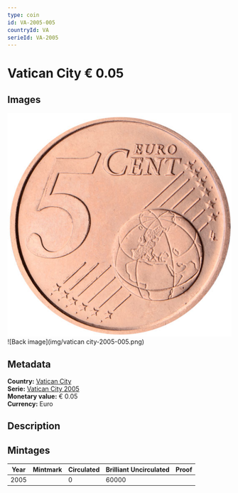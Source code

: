 ```yaml
---
type: coin
id: VA-2005-005
countryId: VA
serieId: VA-2005
---
```


# Vatican City € 0.05

## Images

![Front image](../../../img/common-2002-005.png) ![Back image](img/vatican city-2005-005.png)

## Metadata

**Country:** [Vatican City](../index.md)\
**Serie:** [Vatican City 2005](index.md)\
**Monetary value:** € 0.05\
**Currency:** Euro

## Description


## Mintages

| Year | Mintmark | Circulated | Brilliant Uncirculated | Proof |
| ---- | -------- | ---------- | ---------------------- | ----- |
| 2005 |  | 0| 60000 |  |
